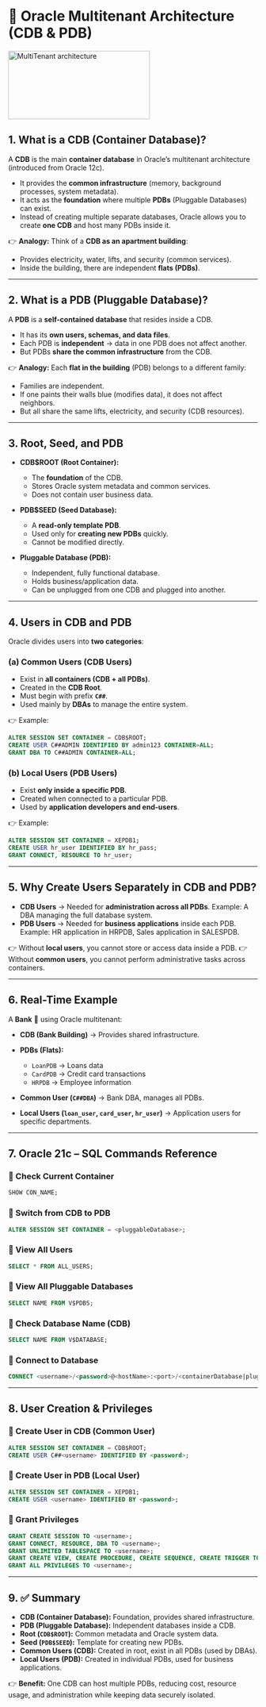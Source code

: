 # 📘 Oracle Multitenant Architecture (CDB & PDB)

<img width="286" height="138" alt="MultiTenant architecture" src="https://github.com/user-attachments/assets/7f45bb29-21e7-4026-8126-bdad07522b19" />

## 1. What is a CDB (Container Database)?

A **CDB** is the main **container database** in Oracle’s multitenant architecture (introduced from Oracle 12c).

* It provides the **common infrastructure** (memory, background processes, system metadata).
* It acts as the **foundation** where multiple **PDBs** (Pluggable Databases) can exist.
* Instead of creating multiple separate databases, Oracle allows you to create **one CDB** and host many PDBs inside it.

👉 **Analogy:**
Think of a **CDB as an apartment building**:

* Provides electricity, water, lifts, and security (common services).
* Inside the building, there are independent **flats (PDBs)**.

---

## 2. What is a PDB (Pluggable Database)?

A **PDB** is a **self-contained database** that resides inside a CDB.

* It has its **own users, schemas, and data files**.
* Each PDB is **independent** → data in one PDB does not affect another.
* But PDBs **share the common infrastructure** from the CDB.

👉 **Analogy:**
Each **flat in the building** (PDB) belongs to a different family:

* Families are independent.
* If one paints their walls blue (modifies data), it does not affect neighbors.
* But all share the same lifts, electricity, and security (CDB resources).

---

## 3. Root, Seed, and PDB

* **CDB\$ROOT (Root Container):**

  * The **foundation** of the CDB.
  * Stores Oracle system metadata and common services.
  * Does not contain user business data.

* **PDB\$SEED (Seed Database):**

  * A **read-only template PDB**.
  * Used only for **creating new PDBs** quickly.
  * Cannot be modified directly.

* **Pluggable Database (PDB):**

  * Independent, fully functional database.
  * Holds business/application data.
  * Can be unplugged from one CDB and plugged into another.

---

## 4. Users in CDB and PDB

Oracle divides users into **two categories**:

### (a) Common Users (CDB Users)

* Exist in **all containers (CDB + all PDBs)**.
* Created in the **CDB Root**.
* Must begin with prefix **`C##`**.
* Used mainly by **DBAs** to manage the entire system.

👉 Example:

```sql
ALTER SESSION SET CONTAINER = CDB$ROOT;
CREATE USER C##ADMIN IDENTIFIED BY admin123 CONTAINER=ALL;
GRANT DBA TO C##ADMIN CONTAINER=ALL;
```

### (b) Local Users (PDB Users)

* Exist **only inside a specific PDB**.
* Created when connected to a particular PDB.
* Used by **application developers and end-users**.

👉 Example:

```sql
ALTER SESSION SET CONTAINER = XEPDB1;
CREATE USER hr_user IDENTIFIED BY hr_pass;
GRANT CONNECT, RESOURCE TO hr_user;
```

---

## 5. Why Create Users Separately in CDB and PDB?

* **CDB Users** → Needed for **administration across all PDBs**. Example: A DBA managing the full database system.
* **PDB Users** → Needed for **business applications** inside each PDB. Example: HR application in HRPDB, Sales application in SALESPDB.

👉 Without **local users**, you cannot store or access data inside a PDB.
👉 Without **common users**, you cannot perform administrative tasks across containers.

---

## 6. Real-Time Example

A **Bank** 🏦 using Oracle multitenant:

* **CDB (Bank Building)** → Provides shared infrastructure.
* **PDBs (Flats):**

  * `LoanPDB` → Loans data
  * `CardPDB` → Credit card transactions
  * `HRPDB` → Employee information
* **Common User (`C##DBA`)** → Bank DBA, manages all PDBs.
* **Local Users (`loan_user`, `card_user`, `hr_user`)** → Application users for specific departments.

---

## 7. Oracle 21c – SQL Commands Reference

### 🔹 Check Current Container

```sql
SHOW CON_NAME;
```

### 🔹 Switch from CDB to PDB

```sql
ALTER SESSION SET CONTAINER = <pluggableDatabase>;
```

### 🔹 View All Users

```sql
SELECT * FROM ALL_USERS;
```

### 🔹 View All Pluggable Databases

```sql
SELECT NAME FROM V$PDBS;
```

### 🔹 Check Database Name (CDB)

```sql
SELECT NAME FROM V$DATABASE;
```

### 🔹 Connect to Database

```sql
CONNECT <username>/<password>@<hostName>:<port>/<containerDatabase|pluggableDatabase> AS SYSDBA;
```

---

## 8. User Creation & Privileges

### 🔹 Create User in CDB (Common User)

```sql
ALTER SESSION SET CONTAINER = CDB$ROOT;
CREATE USER C##<username> IDENTIFIED BY <password>;
```

### 🔹 Create User in PDB (Local User)

```sql
ALTER SESSION SET CONTAINER = XEPDB1;
CREATE USER <username> IDENTIFIED BY <password>;
```

### 🔹 Grant Privileges

```sql
GRANT CREATE SESSION TO <username>;
GRANT CONNECT, RESOURCE, DBA TO <username>;
GRANT UNLIMITED TABLESPACE TO <username>;
GRANT CREATE VIEW, CREATE PROCEDURE, CREATE SEQUENCE, CREATE TRIGGER TO <username>;
GRANT ALL PRIVILEGES TO <username>;
```

---

## 9. ✅ Summary

* **CDB (Container Database):** Foundation, provides shared infrastructure.
* **PDB (Pluggable Database):** Independent databases inside a CDB.
* **Root (`CDB$ROOT`):** Common metadata and Oracle system data.
* **Seed (`PDB$SEED`):** Template for creating new PDBs.
* **Common Users (CDB):** Created in root, exist in all PDBs (used by DBAs).
* **Local Users (PDB):** Created in individual PDBs, used for business applications.

👉 **Benefit:** One CDB can host multiple PDBs, reducing cost, resource usage, and administration while keeping data securely isolated.
